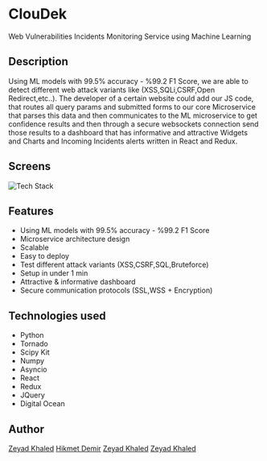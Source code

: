 # ClouDek
Web Vulnerabilities Incidents Monitoring Service using Machine Learning

##  Description
Using ML models with 99.5% accuracy - %99.2 F1 Score, we are able to detect different web attack variants like (XSS,SQLi,CSRF,Open Redirect,etc..). 
The developer of a certain website could add our JS code, that routes all query params and submitted forms to our core Microservice that parses this data and then communicates to the ML microservice to get confidence results and then
through a secure websockets connection send those results to a dashboard that has informative and attractive Widgets and Charts and Incoming Incidents alerts written in React and Redux.

## Screens

<img src="https://raw.githubusercontent.com/abdurahman-ctis/ips-hackathor/master/tech%20stack.jpg?token=AIPDEMLP5ZTFIFBPLI5CR4K555S6U" alt="Tech Stack" >



## Features
- Using ML models with 99.5% accuracy - %99.2 F1 Score
- Microservice architecture design
- Scalable
- Easy to deploy
- Test different attack variants (XSS,CSRF,SQL,Bruteforce)
- Setup in under 1 min
- Attractive & informative dashboard
- Secure communication protocols (SSL,WSS + Encryption)


## Technologies used
- Python
- Tornado
- Scipy Kit
- Numpy
- Asyncio
- React
- Redux
- JQuery
- Digital Ocean


## Author
[Zeyad Khaled](https://www.linkedin.com/in/zeyadkhaled/ "Zeyad Khaled")
[Hikmet Demir](https://www.linkedin.com/in/hikmet-demir/ "Hikmet Demir")
[Zeyad Khaled](https://www.linkedin.com/in/zeyadkhaled/ "Zeyad Khaled")
[Zeyad Khaled](https://www.linkedin.com/in/zeyadkhaled/ "Zeyad Khaled")



